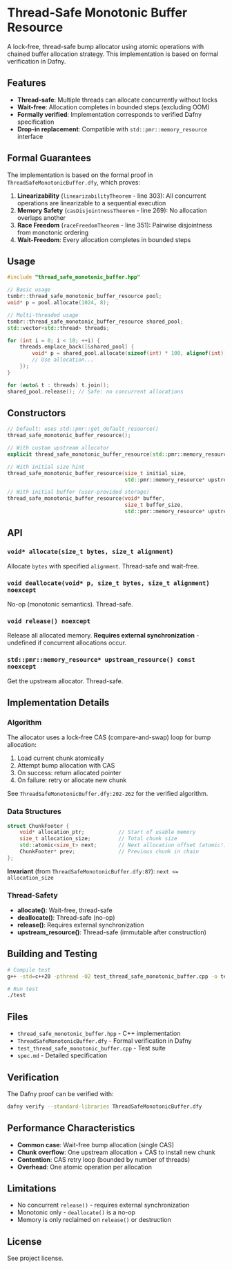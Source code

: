 # Thread-Safe Monotonic Buffer Resource

A lock-free, thread-safe bump allocator using atomic operations with chained buffer allocation strategy.
This implementation is based on formal verification in Dafny.

## Features

- **Thread-safe**: Multiple threads can allocate concurrently without locks
- **Wait-free**: Allocation completes in bounded steps (excluding OOM)
- **Formally verified**: Implementation corresponds to verified Dafny specification
- **Drop-in replacement**: Compatible with `std::pmr::memory_resource` interface

## Formal Guarantees

The implementation is based on the formal proof in `ThreadSafeMonotonicBuffer.dfy`, which proves:

1. **Linearizability** (`linearizabilityTheorem` - line 303): All concurrent operations are linearizable to a sequential execution
2. **Memory Safety** (`casDisjointnessTheorem` - line 269): No allocation overlaps another
3. **Race Freedom** (`raceFreedomTheorem` - line 351): Pairwise disjointness from monotonic ordering
4. **Wait-Freedom**: Every allocation completes in bounded steps

## Usage

```cpp
#include "thread_safe_monotonic_buffer.hpp"

// Basic usage
tsmbr::thread_safe_monotonic_buffer_resource pool;
void* p = pool.allocate(1024, 8);

// Multi-threaded usage
tsmbr::thread_safe_monotonic_buffer_resource shared_pool;
std::vector<std::thread> threads;

for (int i = 0; i < 10; ++i) {
    threads.emplace_back([&shared_pool] {
        void* p = shared_pool.allocate(sizeof(int) * 100, alignof(int));
        // Use allocation...
    });
}

for (auto& t : threads) t.join();
shared_pool.release(); // Safe: no concurrent allocations
```

## Constructors

```cpp
// Default: uses std::pmr::get_default_resource()
thread_safe_monotonic_buffer_resource();

// With custom upstream allocator
explicit thread_safe_monotonic_buffer_resource(std::pmr::memory_resource* upstream);

// With initial size hint
thread_safe_monotonic_buffer_resource(size_t initial_size,
                                      std::pmr::memory_resource* upstream);

// With initial buffer (user-provided storage)
thread_safe_monotonic_buffer_resource(void* buffer,
                                      size_t buffer_size,
                                      std::pmr::memory_resource* upstream);
```

## API

### `void* allocate(size_t bytes, size_t alignment)`
Allocate `bytes` with specified `alignment`. Thread-safe and wait-free.

### `void deallocate(void* p, size_t bytes, size_t alignment) noexcept`
No-op (monotonic semantics). Thread-safe.

### `void release() noexcept`
Release all allocated memory. **Requires external synchronization** - undefined if concurrent allocations occur.

### `std::pmr::memory_resource* upstream_resource() const noexcept`
Get the upstream allocator. Thread-safe.

## Implementation Details

### Algorithm

The allocator uses a lock-free CAS (compare-and-swap) loop for bump allocation:

1. Load current chunk atomically
2. Attempt bump allocation with CAS
3. On success: return allocated pointer
4. On failure: retry or allocate new chunk

See `ThreadSafeMonotonicBuffer.dfy:202-262` for the verified algorithm.

### Data Structures

```cpp
struct ChunkFooter {
    void* allocation_ptr;           // Start of usable memory
    size_t allocation_size;         // Total chunk size
    std::atomic<size_t> next;       // Next allocation offset (atomic!)
    ChunkFooter* prev;              // Previous chunk in chain
};
```

**Invariant** (from `ThreadSafeMonotonicBuffer.dfy:87`): `next <= allocation_size`

### Thread-Safety

- **allocate()**: Wait-free, thread-safe
- **deallocate()**: Thread-safe (no-op)
- **release()**: Requires external synchronization
- **upstream_resource()**: Thread-safe (immutable after construction)

## Building and Testing

```bash
# Compile test
g++ -std=c++20 -pthread -O2 test_thread_safe_monotonic_buffer.cpp -o test

# Run test
./test
```

## Files

- `thread_safe_monotonic_buffer.hpp` - C++ implementation
- `ThreadSafeMonotonicBuffer.dfy` - Formal verification in Dafny
- `test_thread_safe_monotonic_buffer.cpp` - Test suite
- `spec.md` - Detailed specification

## Verification

The Dafny proof can be verified with:

```bash
dafny verify --standard-libraries ThreadSafeMonotonicBuffer.dfy
```

## Performance Characteristics

- **Common case**: Wait-free bump allocation (single CAS)
- **Chunk overflow**: One upstream allocation + CAS to install new chunk
- **Contention**: CAS retry loop (bounded by number of threads)
- **Overhead**: One atomic operation per allocation

## Limitations

- No concurrent `release()` - requires external synchronization
- Monotonic only - `deallocate()` is a no-op
- Memory is only reclaimed on `release()` or destruction

## License

See project license.
